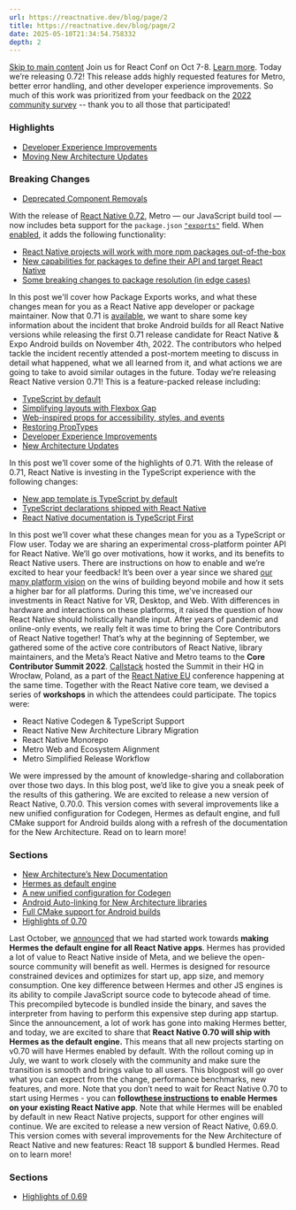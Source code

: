 ```yaml
---
url: https://reactnative.dev/blog/page/2
title: https://reactnative.dev/blog/page/2
date: 2025-05-10T21:34:54.758332
depth: 2
---
```


[Skip to main content](https://reactnative.dev/blog/page/2#__docusaurus_skipToContent_fallback)
Join us for React Conf on Oct 7-8. [Learn more](https://conf.react.dev).
Today we’re releasing 0.72!
This release adds highly requested features for Metro, better error handling, and other developer experience improvements. So much of this work was prioritized from your feedback on the [2022 community survey](https://github.com/react-native-community/discussions-and-proposals/discussions/528) -- thank you to all those that participated!
### Highlights[​](https://reactnative.dev/blog/page/2#highlights "Direct link to Highlights")
  * [Developer Experience Improvements](https://reactnative.dev/blog/2023/06/21/0.72-metro-package-exports-symlinks#developer-experience-improvements)
  * [Moving New Architecture Updates](https://reactnative.dev/blog/2023/06/21/0.72-metro-package-exports-symlinks#moving-new-architecture-updates)


### Breaking Changes[​](https://reactnative.dev/blog/page/2#breaking-changes "Direct link to Breaking Changes")
  * [Deprecated Component Removals](https://reactnative.dev/blog/2023/06/21/0.72-metro-package-exports-symlinks#deprecated-component-removals)


With the release of [React Native 0.72](https://reactnative.dev/blog/2023/06/21/0.72-metro-package-exports-symlinks), Metro — our JavaScript build tool — now includes beta support for the `package.json` [`"exports"`](https://nodejs.org/docs/latest-v18.x/api/packages.html#exports) field. When [enabled](https://reactnative.dev/blog/2023/06/21/package-exports-support#enabling-package-exports-beta), it adds the following functionality:
  * [React Native projects will work with more npm packages out-of-the-box](https://reactnative.dev/blog/2023/06/21/package-exports-support#for-app-developers)
  * [New capabilities for packages to define their API and target React Native](https://reactnative.dev/blog/2023/06/21/package-exports-support#for-package-maintainers-preview)
  * [Some breaking changes to package resolution (in edge cases)](https://reactnative.dev/blog/2023/06/21/package-exports-support#breaking-changes)


In this post we'll cover how Package Exports works, and what these changes mean for you as a React Native app developer or package maintainer.
Now that 0.71 is [available](https://reactnative.dev/blog/2023/01/12/version-071), we want to share some key information about the incident that broke Android builds for all React Native versions while releasing the first 0.71 release candidate for React Native & Expo Android builds on November 4th, 2022.
The contributors who helped tackle the incident recently attended a post-mortem meeting to discuss in detail what happened, what we all learned from it, and what actions we are going to take to avoid similar outages in the future.
Today we’re releasing React Native version 0.71! This is a feature-packed release including:
  * [TypeScript by default](https://reactnative.dev/blog/2023/01/12/version-071#typescript-by-default)
  * [Simplifying layouts with Flexbox Gap](https://reactnative.dev/blog/2023/01/12/version-071#simplifying-layouts-with-flexbox-gap)
  * [Web-inspired props for accessibility, styles, and events](https://reactnative.dev/blog/2023/01/12/version-071#web-inspired-props-for-accessibility-styles-and-events)
  * [Restoring PropTypes](https://reactnative.dev/blog/2023/01/12/version-071#restoring-proptypes)
  * [Developer Experience Improvements](https://reactnative.dev/blog/2023/01/12/version-071#developer-experience-improvements)
  * [New Architecture Updates](https://reactnative.dev/blog/2023/01/12/version-071#new-architecture)


In this post we’ll cover some of the highlights of 0.71.
With the release of 0.71, React Native is investing in the TypeScript experience with the following changes:
  * [New app template is TypeScript by default](https://reactnative.dev/blog/2023/01/03/typescript-first#new-app-template-is-typescript-by-default)
  * [TypeScript declarations shipped with React Native](https://reactnative.dev/blog/2023/01/03/typescript-first#declarations-shipped-with-react-native)
  * [React Native documentation is TypeScript First](https://reactnative.dev/blog/2023/01/03/typescript-first#documentation-is-typescript-first)


In this post we’ll cover what these changes mean for you as a TypeScript or Flow user.
Today we are sharing an experimental cross-platform pointer API for React Native. We’ll go over motivations, how it works, and its benefits to React Native users. There are instructions on how to enable and we’re excited to hear your feedback!
It’s been over a year since we shared [our many platform vision](https://reactnative.dev/blog/2021/08/26/many-platform-vision) on the wins of building beyond mobile and how it sets a higher bar for all platforms. During this time, we've increased our investments in React Native for VR, Desktop, and Web. With differences in hardware and interactions on these platforms, it raised the question of how React Native should holistically handle input.
After years of pandemic and online-only events, we really felt it was time to bring the Core Contributors of React Native together!
That’s why at the beginning of September, we gathered some of the active core contributors of React Native, library maintainers, and the Meta’s React Native and Metro teams to the **Core Contributor Summit 2022**. [Callstack](https://www.callstack.com/) hosted the Summit in their HQ in Wrocław, Poland, as a part of the [React Native EU](https://www.react-native.eu/) conference happening at the same time.
Together with the React Native core team, we devised a series of **workshops** in which the attendees could participate. The topics were:
  * ​​React Native Codegen & TypeScript Support
  * ​​React Native New Architecture Library Migration
  * ​​React Native Monorepo
  * Metro Web and Ecosystem Alignment
  * Metro Simplified Release Workflow


We were impressed by the amount of knowledge-sharing and collaboration over those two days. In this blog post, we’d like to give you a sneak peek of the results of this gathering.
We are excited to release a new version of React Native, 0.70.0. This version comes with several improvements like a new unified configuration for Codegen, Hermes as default engine, and full CMake support for Android builds along with a refresh of the documentation for the New Architecture. Read on to learn more!
### Sections[​](https://reactnative.dev/blog/page/2#sections "Direct link to Sections")
  * [New Architecture’s New Documentation](https://reactnative.dev/blog/2022/09/05/version-070#new-architectures-new-documentation)
  * [Hermes as default engine](https://reactnative.dev/blog/2022/09/05/version-070#hermes-as-default-engine)
  * [A new unified configuration for Codegen](https://reactnative.dev/blog/2022/09/05/version-070#a-new-unified-configuration-for-codegen)
  * [Android Auto-linking for New Architecture libraries](https://reactnative.dev/blog/2022/09/05/version-070#android-auto-linking-for-new-architecture-libraries)
  * [Full CMake support for Android builds](https://reactnative.dev/blog/2022/09/05/version-070#full-cmake-support-for-android-builds)
  * [Highlights of 0.70](https://reactnative.dev/blog/2022/09/05/version-070#highlights-of-070)


Last October, we [announced](https://reactnative.dev/blog/2021/10/26/toward-hermes-being-the-default) that we had started work towards **making** **Hermes the default engine for all React Native apps**.
Hermes has provided a lot of value to React Native inside of Meta, and we believe the open-source community will benefit as well. Hermes is designed for resource constrained devices and optimizes for start up, app size, and memory consumption. One key difference between Hermes and other JS engines is its ability to compile JavaScript source code to bytecode ahead of time. This precompiled bytecode is bundled inside the binary, and saves the interpreter from having to perform this expensive step during app startup.
Since the announcement, a lot of work has gone into making Hermes better, and today, we are excited to share that **React Native 0.70 will ship with Hermes as the default engine.** This means that all new projects starting on v0.70 will have Hermes enabled by default. With the rollout coming up in July, we want to work closely with the community and make sure the transition is smooth and brings value to all users. This blogpost will go over what you can expect from the change, performance benchmarks, new features, and more. Note that you don’t need to wait for React Native 0.70 to start using Hermes - you can **follow[these instructions](https://reactnative.dev/docs/hermes#enabling-hermes) to enable Hermes on your existing React Native app**.
Note that while Hermes will be enabled by default in new React Native projects, support for other engines will continue.
We are excited to release a new version of React Native, 0.69.0. This version comes with several improvements for the New Architecture of React Native and new features: React 18 support & bundled Hermes. Read on to learn more!
### Sections[​](https://reactnative.dev/blog/page/2#sections "Direct link to Sections")
  * [Highlights of 0.69](https://reactnative.dev/blog/2022/06/21/version-069#highlights-of-069)



